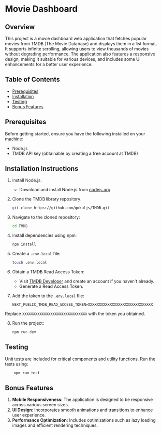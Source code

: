 # Movie Dashboard

## Overview

This project is a movie dashboard web application that fetches popular movies from TMDB (The Movie Database) and displays them in a list format. It supports infinite scrolling, allowing users to view thousands of movies without degrading performance. The application also features a responsive design, making it suitable for various devices, and includes some UI enhancements for a better user experience.

## Table of Contents

- [Prerequisites](#prerequisites)
- [Installation](#installation)
- [Testing](#testing)
- [Bonus Features](#bonus-features)

## Prerequisites

Before getting started, ensure you have the following installed on your machine:

- Node.js
- TMDB API key (obtainable by creating a free account at TMDB)

## Installation Instructions

1. Install Node.js:
   - Download and install Node.js from [nodejs.org](https://nodejs.org/).
2. Clone the TMDB library repository:

   ```bash
   git clone https://github.com/gokuljs/TMDB.git
   ```

3. Navigate to the cloned repository:

   ```bash
   cd TMDB
   ```

4. Install dependencies using npm:

   ```bash
   npm install
   ```

5. Create a `.env.local` file:

   ```bash
   touch .env.local
   ```

6. Obtain a TMDB Read Access Token:

   - Visit [TMDB Developer](https://developer.themoviedb.org/docs/getting-started) and create an account if you haven't already.
   - Generate a Read Access Token.

7. Add the token to the `.env.local` file:
   ```plaintext
   NEXT_PUBLIC_TMDB_READ_ACCESS_TOKEN=XXXXXXXXXXXXXXXXXXXXXXXXXXXXXX
   ```

Replace `XXXXXXXXXXXXXXXXXXXXXXXXXXXXXX` with the token you obtained.

8. Run the project:
   ```bash
   npm run dev
   ```

## Testing

Unit tests are included for critical components and utility functions. Run the tests using:

```bash
    npm run test
```

## Bonus Features

1. **Mobile Responsiveness**: The application is designed to be responsive across various screen sizes.
2. **UI Design**: Incorporates smooth animations and transitions to enhance user experience.
3. **Performance Optimization**: Includes optimizations such as lazy loading images and efficient rendering techniques.
